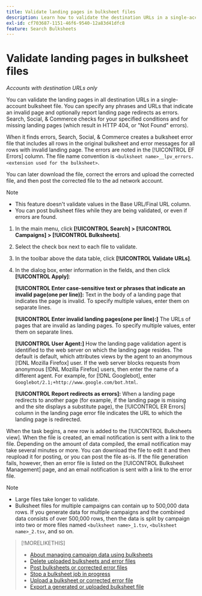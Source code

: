 ```yaml
---
title: Validate landing pages in bulksheet files
description: Learn how to validate the destination URLs in a single-account bulksheet file.
exl-id: cf703687-1151-46f6-9540-12a83d41dfc8
feature: Search Bulksheets
---
```

# Validate landing pages in bulksheet files

*Accounts with destination URLs only*

You can validate the landing pages in all destination URLs in a single-account bulksheet file. You can specify any phrases and URLs that indicate an invalid page and optionally report landing page redirects as errors. Search, Social, & Commerce checks for your specified conditions and for missing landing pages (which result in HTTP 404, or "Not Found" errors).

When it finds errors, Search, Social, & Commerce creates a bulksheet error file that includes all rows in the original bulksheet and error messages for all rows with invalid landing page. The errors are noted in the [!UICONTROL EF Errors] column. The file name convention is `<bulksheet name>__lpv_errors.<extension used for the bulksheet>`.

You can later download the file, correct the errors and upload the corrected file, and then post the corrected file to the ad network account.

>[!NOTE]
>
>* This feature doesn't validate values in the Base URL/Final URL column.
>* You can post bulksheet files while they are being validated, or even if errors are found.

1. In the main menu, click **[!UICONTROL Search] > [!UICONTROL Campaigns] > [!UICONTROL Bulksheets]**.

1. Select the check box next to each file to validate.

1. In the toolbar above the data table, click **[!UICONTROL Validate URLs]**.

1. In the dialog box, enter information in the fields, and then click **[!UICONTROL Apply]**:

   **[!UICONTROL Enter case-sensitive text or phrases that indicate an invalid page(one per line)]:** Text in the body of a landing page that indicates the page is invalid. To specify multiple values, enter them on separate lines.
   
   **[!UICONTROL Enter invalid landing pages(one per line):]** The URLs of pages that are invalid as landing pages. To specify multiple values, enter them on separate lines.
   
   **[!UICONTROL User Agent:]** How the landing page validation agent is identified to the web server on which the landing page resides. The default is default, which attributes views by the agent to an anonymous [!DNL Mozilla Firefox] user. If the web server blocks requests from anonymous [!DNL Mozilla Firefox] users, then enter the name of a different agent. For example, for [!DNL Googlebot], enter `Googlebot/2.1;+http://www.google.com/bot.html`.
   
   **[!UICONTROL Report redirects as errors]:** When a landing page redirects to another page (for example, if the landing page is missing and the site displays a substitute page), the [!UICONTROL ER Errors] column in the landing page error file indicates the URL to which the landing page is redirected.

When the task begins, a new row is added to the [!UICONTROL Bulksheets view]. When the file is created, an email notification is sent with a link to the file. Depending on the amount of data compiled, the email notification may take several minutes or more. You can download the file to edit it and then reupload it for posting, or you can post the file as-is. If the file generation fails, however, then an error file is listed on the [!UICONTROL Bulksheet Management] page, and an email notification is sent with a link to the error file.

>[!NOTE]
>
>* Large files take longer to validate.
>* Bulksheet files for multiple campaigns can contain up to 500,000 data rows. If you generate data for multiple campaigns and the combined data consists of over 500,000 rows, then the data is split by campaign into two or more files named `<bulksheet name>_1.tsv`, `<bulksheet name>_2.tsv`, and so on.

>[!MORELIKETHIS]
>
>* [About managing campaign data using bulksheets](bulksheet-about.md)
>* [Delete uploaded bulksheets and error files](bulksheet-delete.md)
>* [Post bulksheets or corrected error files](bulksheet-post.md)
>* [Stop a bulksheet job in progress](bulksheet-stop-job.md)
>* [Upload a bulksheet or corrected error file](bulksheet-upload.md)
>* [Export a generated or uploaded bulksheet file](bulksheet-export.md)
